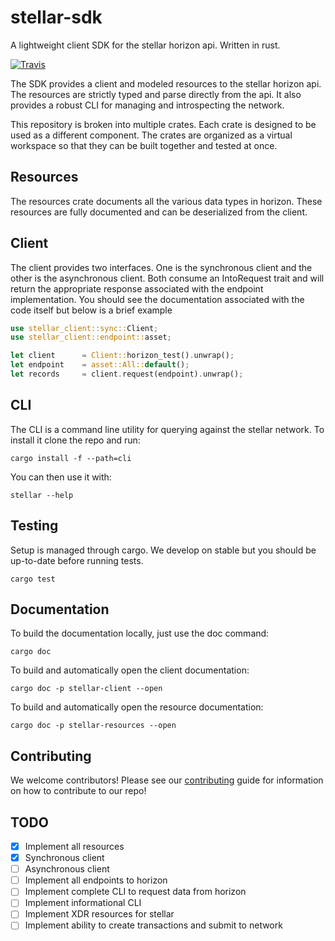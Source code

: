 # stellar-sdk
A lightweight client SDK for the stellar horizon api. Written in rust.

[![Travis](https://img.shields.io/travis/kbacha/stellar-sdk.svg)](https://travis-ci.org/kbacha/stellar-sdk)

The SDK provides a client and modeled resources to the stellar horizon api. The
resources are strictly typed and parse directly from the api. It also provides a robust
CLI for managing and introspecting the network.

This repository is broken into multiple crates. Each crate is designed to be used
as a different component. The crates are organized as a virtual workspace so that
they can be built together and tested at once.

## Resources

The resources crate documents all the various data types in horizon. These resources
are fully documented and can be deserialized from the client.

## Client

The client provides two interfaces. One is the synchronous client and the other is
the asynchronous client. Both consume an IntoRequest trait and will return the appropriate
response associated with the endpoint implementation. You should see the documentation
associated with the code itself but below is a brief example

```rust
use stellar_client::sync::Client;
use stellar_client::endpoint::asset;

let client      = Client::horizon_test().unwrap();
let endpoint    = asset::All::default();
let records     = client.request(endpoint).unwrap();
```

## CLI

The CLI is a command line utility for querying against the stellar network. To install it
clone the repo and run:

```
cargo install -f --path=cli
```

You can then use it with:

```
stellar --help
```

## Testing

Setup is managed through cargo. We develop on stable but you should be up-to-date before
running tests.

```
cargo test
```

## Documentation

To build the documentation locally, just use the doc command:

```
cargo doc
```

To build and automatically open the client documentation:

```
cargo doc -p stellar-client --open
```

To build and automatically open the resource documentation:

```
cargo doc -p stellar-resources --open
```

## Contributing

We welcome contributors! Please see our [contributing](https://github.com/kbacha/stellar-sdk/blob/master/CONTRIBUTING.md) guide for information
on how to contribute to our repo!

## TODO

- [x] Implement all resources
- [x] Synchronous client
- [ ] Asynchronous client
- [ ] Implement all endpoints to horizon
- [ ] Implement complete CLI to request data from horizon
- [ ] Implement informational CLI
- [ ] Implement XDR resources for stellar
- [ ] Implement ability to create transactions and submit to network
